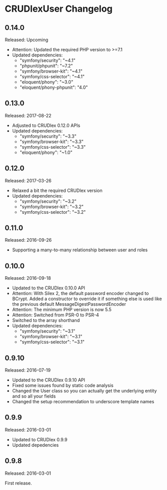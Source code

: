 CRUDlexUser Changelog
=====================

## 0.14.0
Released: Upcoming
- Attention: Updated the required PHP version to >=7.1
- Updated dependencies:
    - "symfony/security": "~4.1"
    - "phpunit/phpunit": "~7.2"
    - "symfony/browser-kit": "~4.1"
    - "symfony/css-selector": "~4.1"
    - "eloquent/phony": "~3.0"
    - "eloquent/phony-phpunit": "4.0"

## 0.13.0
Released: 2017-08-22
- Adjusted to CRUDlex 0.12.0 APIs
- Updated dependencies:
	- "symfony/security": "~3.3"
	- "symfony/browser-kit": "~3.3"
	- "symfony/css-selector": "~3.3"
    - "eloquent/phony": "~1.0"

## 0.12.0
Released: 2017-03-26
- Relaxed a bit the required CRUDlex version
- Updated dependencies:
	- "symfony/security": "~3.2"
	- "symfony/browser-kit": "~3.2"
	- "symfony/css-selector": "~3.2"

## 0.11.0
Released: 2016-09-26
- Supporting a many-to-many relationship between user and roles

## 0.10.0
Released: 2016-09-18
- Updated to the CRUDlex 0.10.0 API
- Attention: With Silex 2, the default password encoder changed to BCrypt. Added a constructor to override it if something else is used like the previous default MessageDigestPasswordEncoder
- Attention: The minimum PHP version is now 5.5
- Attention: Switched from PSR-0 to PSR-4
- Switched to the array shorthand
- Updated dependencies:
	- "symfony/security": "~3.1"
	- "symfony/browser-kit": "~3.1"
	- "symfony/css-selector": "~3.1"

## 0.9.10
Released: 2016-07-19
- Updated to the CRUDlex 0.9.10 API
- Fixed some issues found by static code analysis
- Changed the User class so you can actually get the underlying entity and so all your fields
- Changed the setup recommendation to underscore template names

## 0.9.9
Released: 2016-03-01
- Updated to CRUDlex 0.9.9
- Updated depedencies

## 0.9.8
Released: 2016-03-01

First release.
